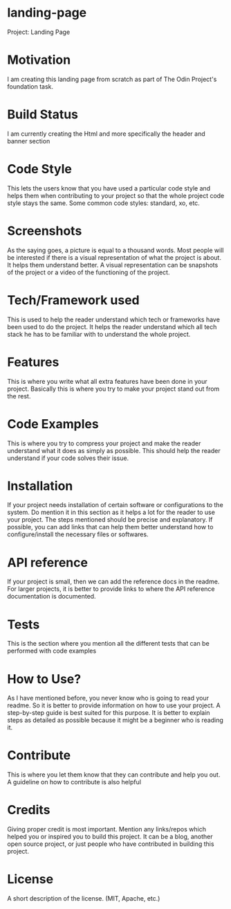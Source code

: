 # landing-page
Project: Landing Page
# Motivation
I am creating this landing page from scratch as part of The Odin Project's foundation task.
# Build Status
I am currently creating the Html and more specifically the header and banner section
# Code Style
This lets the users know that you have used a particular code style and helps them when contributing to your project so that the whole project code style stays the same. Some common code styles: standard, xo, etc.
# Screenshots
As the saying goes, a picture is equal to a thousand words. Most people will be interested if there is a visual representation of what the project is about. It helps them understand better. A visual representation can be snapshots of the project or a video of the functioning of the project.
# Tech/Framework used
This is used to help the reader understand which tech or frameworks have been used to do the project. It helps the reader understand which all tech stack he has to be familiar with to understand the whole project.
# Features
This is where you write what all extra features have been done in your project. Basically this is where you try to make your project stand out from the rest.
# Code Examples
This is where you try to compress your project and make the reader understand what it does as simply as possible. This should help the reader understand if your code solves their issue.
# Installation
If your project needs installation of certain software or configurations to the system. Do mention it in this section as it helps a lot for the reader to use your project. The steps mentioned should be precise and explanatory.  If possible, you can add links that can help them better understand how to configure/install the necessary files or softwares.
# API reference
If your project is small, then we can add the reference docs in the readme. For larger projects, it is better to provide links to where the API reference documentation is documented.
# Tests
This is the section where you mention all the different tests that can be performed with code examples
# How to Use?
As I have mentioned before, you never know who is going to read your readme. So it is better to provide information on how to use your project. A step-by-step guide is best suited for this purpose. It is better to explain steps as detailed as possible because it might be a beginner who is reading it.
# Contribute
This is where you let them know that they can contribute and help you out. A guideline on how to contribute is also helpful
# Credits
Giving proper credit is most important. Mention any links/repos which helped you or inspired you to build this project. It can be a blog, another open source project, or just people who have contributed in building this project.
# License
A short description of the license. (MIT, Apache, etc.)